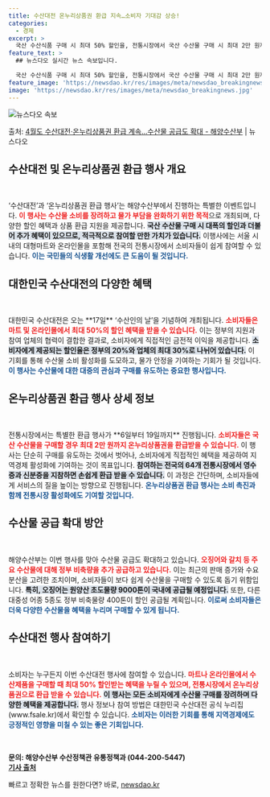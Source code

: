 ```yaml
---
title: 수산대전 온누리상품권 환급 지속…소비자 기대감 상승!
categories:
  - 경제
excerpt: >
  국산 수산식품 구매 시 최대 50% 할인을, 전통시장에서 국산 수산물 구매 시 최대 2만 원까지 온누리상품권…
feature_text: >
  ## 뉴스다오 실시간 뉴스 속보입니다.

  국산 수산식품 구매 시 최대 50% 할인을, 전통시장에서 국산 수산물 구매 시 최대 2만 원까지 온누리상품권…
feature_image: 'https://newsdao.kr/res/images/meta/newsdao_breakingnews.jpg'
image: 'https://newsdao.kr/res/images/meta/newsdao_breakingnews.jpg'
---
```


![뉴스다오 속보](https://newsdao.kr/res/images/meta/newsdao_breakingnews.jpg)

<p>출처: <a href="https://newsdao.kr/3492" rel="dofollow">4월도 수산대전·온누리상품권 환급 계속…수산물 공급도 확대 - 해양수산부</a> | 뉴스다오</p>

<h2 data-ke-size="size26">수산대전 및 온누리상품권 환급 행사 개요</h2>

<p data-ke-size="size16">&nbsp;</p>
‘수산대전’과 ‘온누리상품권 환급 행사’는 해양수산부에서 진행하는 특별한 이벤트입니다. <b><span style="color: #ee2323;">이 행사는 수산물 소비를 장려하고 물가 부담을 완화하기 위한 목적</span></b>으로 개최되며, 다양한 할인 혜택과 상품 환급 지원을 제공합니다. <b><span style="background-color: #21538527;">국산 수산물 구매 시 대폭의 할인과 더불어 추가 혜택이 있으므로, 적극적으로 참여할 만한 가치가 있습니다.</span></b> 이행사에는 서울 시내의 대형마트와 온라인몰을 포함해 전국의 전통시장에서 소비자들이 쉽게 참여할 수 있습니다. <b><span style="color: #1a5490;">이는 국민들의 식생활 개선에도 큰 도움이 될 것입니다.</span></b>

<h2 data-ke-size="size26">대한민국 수산대전의 다양한 혜택</h2>

<p data-ke-size="size16">&nbsp;</p>
대한민국 수산대전은 오는 **17일** ‘수산인의 날’을 기념하여 개최됩니다. <b><span style="color: #ee2323;">소비자들은 마트 및 온라인몰에서 최대 50%의 할인 혜택을 받을 수 있습니다.</span></b> 이는 정부의 지원과 참여 업체의 협력이 결합한 결과로, 소비자에게 직접적인 금전적 이익을 제공합니다. <b><span style="background-color: #21538527;">소비자에게 제공되는 할인율은 정부의 20%와 업체의 최대 30%로 나뉘어 있습니다.</span></b> 이 기회를 통해 수산물 소비 활성화를 도모하고, 물가 안정을 기여하는 기회가 될 것입니다. <b><span style="color: #1a5490;">이 행사는 수산물에 대한 대중의 관심과 구매를 유도하는 중요한 행사입니다.</span></b>

<h2 data-ke-size="size26">온누리상품권 환급 행사 상세 정보</h2>

<p data-ke-size="size16">&nbsp;</p>
전통시장에서는 특별한 환급 행사가 **6일부터 19일까지** 진행됩니다. <b><span style="color: #ee2323;">소비자들은 국산 수산물을 구매할 경우 최대 2만 원까지 온누리상품권을 환급받을 수 있습니다.</span></b> 이 행사는 단순히 구매를 유도하는 것에서 벗어나, 소비자에게 직접적인 혜택을 제공하여 지역경제 활성화에 기여하는 것이 목표입니다. <b><span style="background-color: #21538527;">참여하는 전국의 64개 전통시장에서 영수증과 신분증을 지참하면 손쉽게 환급 받을 수 있습니다.</span></b> 이 과정은 간단하며, 소비자들에게 서비스의 질을 높이는 방향으로 진행됩니다. <b><span style="color: #1a5490;">온누리상품권 환급 행사는 소비 촉진과 함께 전통시장 활성화에도 기여할 것입니다.</span></b>

<h2 data-ke-size="size26">수산물 공급 확대 방안</h2>

<p data-ke-size="size16">&nbsp;</p>
해양수산부는 이번 행사를 맞아 수산물 공급도 확대하고 있습니다. <b><span style="color: #ee2323;">오징어와 갈치 등 주요 수산물에 대해 정부 비축량을 추가 공급하고 있습니다.</span></b> 이는 최근의 판매 증가와 수요 분산을 고려한 조치이며, 소비자들이 보다 쉽게 수산물을 구매할 수 있도록 돕기 위함입니다. <b><span style="background-color: #21538527;">특히, 오징어는 원양산 초도물량 9000톤이 국내에 공급될 예정입니다.</span></b> 또한, 다른 대중성 어종 5종도 정부 비축물량 400톤이 할인 공급될 계획입니다. <b><span style="color: #1a5490;">이로써 소비자들은 더욱 다양한 수산물을 혜택을 누리며 구매할 수 있게 됩니다.</span></b>

<h2 data-ke-size="size26">수산대전 행사 참여하기</h2>

<p data-ke-size="size16">&nbsp;</p>
소비자는 누구든지 이번 수산대전 행사에 참여할 수 있습니다. <b><span style="color: #ee2323;">마트나 온라인몰에서 수산제품을 구매할 때 최대 50% 할인받는 혜택을 누릴 수 있으며, 전통시장에서 온누리상품권으로 환급 받을 수 있습니다.</span></b> <b><span style="background-color: #21538527;">이 행사는 모든 소비자에게 수산물 구매를 장려하며 다양한 혜택을 제공합니다.</span></b> 행사 정보나 참여 방법은 대한민국 수산대전 공식 누리집(www.fsale.kr)에서 확인할 수 있습니다. <b><span style="color: #1a5490;">소비자는 이러한 기회를 통해 지역경제에도 긍정적인 영향을 미칠 수 있는 좋은 기회입니다.</span></b>

<p data-ke-size="size16">&nbsp;</p>
<strong>문의: 해양수산부 수산정책관 유통정책과 (044-200-5447)</strong><br>
<strong><a href="https://newsdao.kr/3492" target="_blank">기사 출처</a></strong> 

빠르고 정확한 뉴스를 원한다면? 바로, <a href="https://newsdao.kr" rel="dofollow">newsdao.kr</a>


